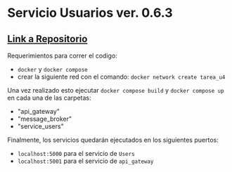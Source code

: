 # Servicio Usuarios ver. 0.6.3 
## [Link a Repositorio](https://github.com/iZeelow/ArquiSW_TareaU4)

Requerimientos para correr el codigo:
- ```docker``` y ```docker compose```
- crear la siguiente red con el comando: ```docker network create tarea_u4```

Una vez realizado esto ejecutar ```docker compose build``` y ```docker compose up``` en cada una de las carpetas:
- "api_gateway"
- "message_broker"
- "service_users"

Finalmente, los servicios quedarán ejecutados en los siguientes puertos:
- ```localhost:5000``` para el servicio de ```Users```
- ```localhost:5001``` para el servicio de ```api_gateway```
